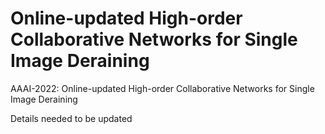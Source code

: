 # Online-updated High-order Collaborative Networks for Single Image Deraining

AAAI-2022: Online-updated High-order Collaborative Networks for Single Image Deraining

Details needed to be updated
